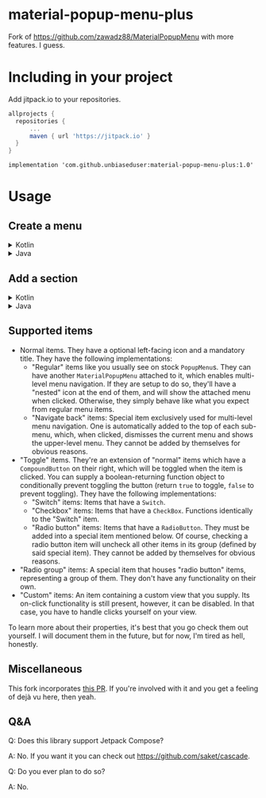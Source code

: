 # material-popup-menu-plus
Fork of https://github.com/zawadz88/MaterialPopupMenu with more features. I guess.

# Including in your project
Add jitpack.io to your repositories.
```gradle
allprojects {
  repositories {
	  ...
	  maven { url 'https://jitpack.io' }
  }
}
```

```
implementation 'com.github.unbiaseduser:material-popup-menu-plus:1.0'
```

# Usage

## Create a menu

<details>
  <summary>Kotlin</summary>

  ```kotlin
  //use the extension function on View
  myView.popupMenu(requireContext()) {
  //DSL to build a menu here.
  }
  ```
  
</details>

<details>
  <summary>Java</summary>
  
  ```java
  new PopupMenuBuilder(requireContext(), myView)
  //builder methods to create a menu
  .build();
  ```
  
</details>

## Add a section

<details>
  <summary>Kotlin</summary>

  ```kotlin
  //Inside the popupMenu function
  section {
    title = "This is an optional title"
    //Add items here. Of course, there's DSL for items too.
  }
  ```
  
</details>

<details>
  <summary>Java</summary>
  
  ```java
  //Inside an instance of PopupMenuBuilder
  .addSection(new SectionBuilder()
          .setTitle("This is an optional title")
          //Add items here.
          .build())
  ```
  
</details>

## Supported items
- Normal items. They have a optional left-facing icon and a mandatory title. They have the following implementations:
  - "Regular" items like you usually see on stock `PopupMenu`s. They can have another `MaterialPopupMenu` attached to it, which enables multi-level menu navigation. If
  they are setup to do so, they'll have a "nested" icon at the end of them, and will show the attached menu when clicked. Otherwise, they simply behave like what you expect from regular menu items.
  - "Navigate back" items: Special item exclusively used for multi-level menu navigation. One is automatically added to the top of each sub-menu, which, when clicked,
  dismisses the current menu and shows the upper-level menu. They cannot be added by themselves for obvious reasons.
- "Toggle" items. They're an extension of "normal" items which have a `CompoundButton` on their right, which will be toggled when the item is clicked.
You can supply a boolean-returning function object to conditionally prevent toggling the button (return `true` to toggle, `false` to prevent toggling).
They have the following implementations:
  - "Switch" items: Items that have a `Switch`.
  - "Checkbox" items: Items that have a `CheckBox`. Functions identically to the "Switch" item.
  - "Radio button" items: Items that have a `RadioButton`. They must be added into a special item mentioned below. Of course, checking a radio button item will uncheck all
  other items in its group (defined by said special item). They cannot be added by themselves for obvious reasons.
- "Radio group" items: A special item that houses "radio button" items, representing a group of them. They don't have any functionality on their own.
- "Custom" items: An item containing a custom view that you supply. Its on-click functionality is still present, however, it can be disabled. In that case, you have to handle
clicks yourself on your view.

To learn more about their properties, it's best that you go check them out yourself. I will document them in the future, but for now, I'm tired as hell, honestly.

## Miscellaneous
This fork incorporates [this PR](https://github.com/zawadz88/MaterialPopupMenu/pull/75). If you're involved with it and you get a feeling of dejà vu here, then yeah.

## Q&A
Q: Does this library support Jetpack Compose?

A: No. If you want it you can check out https://github.com/saket/cascade.

Q: Do you ever plan to do so?

A: No.

